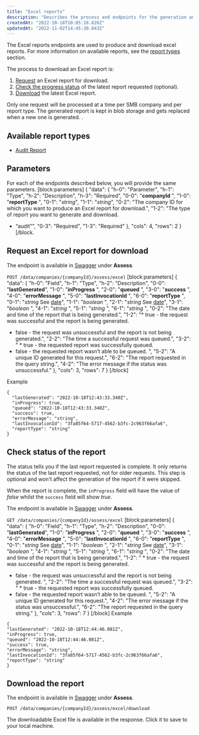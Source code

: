 ```yaml
---
title: "Excel reports"
description: "Describes the process and endpoints for the generation and download of Assess Excel reports"
createdAt: "2022-10-18T10:05:18.826Z"
updatedAt: "2022-11-02T14:45:30.043Z"
---
```


The Excel reports endpoints are used to produce and download excel reports. For more information on available reports, see the [report types](#available-report-types) section.

The process to download an Excel report is:

1. [Request](#request-an-excel-report-for-download) an Excel report for download.
2. [Check the progress status](#check-status-of-the-report) of the latest report requested (optional).
3. [Download](#download-the-report) the latest Excel report.

Only one request will be processed at a time per SMB company and per report type. The generated report is kept in blob storage and gets replaced when a new one is generated.
.

## Available report types

- [Audit Report](/assess-audit-report)

## Parameters

For each of the endpoints described below, you will provide the same parameters.
[block:parameters]
{
"data": {
"h-0": "Parameter",
"h-1": "Type",
"h-2": "Description",
"h-3": "Required",
"0-0": "**companyId** ",
"1-0": "**reportType** ",
"0-1": "_string_",
"1-1": "_string_",
"0-2": "The company ID for which you want to produce an Excel report for download.",
"1-2": "The type of report you want to generate and download.

- “audit”",
  "0-3": "Required",
  "1-3": "Required"
  },
  "cols": 4,
  "rows": 2
  }
  [/block.

## Request an Excel report for download

The endpoint is available in <a className="external" href="https://api.codat.io/swagger/index.html#/Assess/post_data_companies__companyId__assess_excel" target="_blank">Swagger</a> under **Assess**.

`POST /data/companies/{companyId}/assess/excel`
[block:parameters]
{
"data": {
"h-0": "Field",
"h-1": "Type",
"h-2": "Description",
"0-0": "**lastGenerated**",
"1-0": "**inProgress** ",
"2-0": "**queued** ",
"3-0": "**success** ",
"4-0": "**errorMessage** ",
"5-0": "**lastInvocationId** ",
"6-0": "**reportType** ",
"0-1": "_string_
See [date](/datamodel-shared-date)",
"1-1": "_boolean_ ",
"2-1": "_string_
See [date](/datamodel-shared-date)",
"3-1": "_boolean_ ",
"4-1": "_string_ ",
"5-1": "_string_ ",
"6-1": "_string_ ",
"0-2": "The date and time of the report that is being generated.",
"1-2": "\* true - the request was successful and the report is being generated.

- false - the request was unsuccessful and the report is not being generated.",
  "2-2": "The time a successful request was queued.",
  "3-2": " \* true - the requested report was successfully queued.
- false - the requested report wasn’t able to be queued. ",
  "5-2": "A unique ID generated for this request.",
  "6-2": "The report requested in the query string.",
  "4-2": "The error message if the status was unsuccessful."
  },
  "cols": 3,
  "rows": 7
  }
  [/block]

Example

```
{
  "lastGenerated": "2022-10-18T12:43:33.340Z",
  "inProgress": true,
  "queued": "2022-10-18T12:43:33.340Z",
  "success": true,
  "errorMessage": "string",
  "lastInvocationId": "3fa85f64-5717-4562-b3fc-2c963f66afa6",
  "reportType": "string"
}
```

## Check status of the report

The status tells you if the last report requested is complete. It only returns the status of the last report requested, not for older requests. This step is optional and won't affect the generation of the report if it were skipped.

When the report is complete, the `inProgress` field will have the value of _false_ whilst the `success` field will show _true_.

The endpoint is available in <a className="external" href="https://api.codat.io/swagger/index.html#/Assess/get_data_companies__companyId__assess_excel" target="_blank">Swagger</a> under **Assess**.

`GET /data/companies/{companyId}/assess/excel`
[block:parameters]
{
"data": {
"h-0": "Field",
"h-1": "Type",
"h-2": "Description",
"0-0": "**lastGenerated**",
"1-0": "**inProgress** ",
"2-0": "**queued** ",
"3-0": "**success** ",
"4-0": "**errorMessage** ",
"5-0": "**lastInvocationId** ",
"6-0": "**reportType** ",
"0-1": "_string_
See [date](/datamodel-shared-date)",
"1-1": "_boolean_ ",
"2-1": "_string_
See [date](/datamodel-shared-date)",
"3-1": "_boolean_ ",
"4-1": "_string_ ",
"5-1": "_string_ ",
"6-1": "_string_ ",
"0-2": "The date and time of the report that is being generated.",
"1-2": " \* true - the request was successful and the report is being generated.

- false - the request was unsuccessful and the report is not being generated.
  ",
  "2-2": "The time a successful request was queued.",
  "3-2": " \* true - the requested report was successfully queued.
- false - the requested report wasn’t able to be queued. ",
  "5-2": "A unique ID generated for this request.",
  "4-2": "The error message if the status was unsuccessful.",
  "6-2": "The report requested in the query string."
  },
  "cols": 3,
  "rows": 7
  }
  [/block]
  Example

```
{
"lastGenerated": "2022-10-18T12:44:46.081Z",
"inProgress": true,
"queued": "2022-10-18T12:44:46.081Z",
"success": true,
"errorMessage": "string",
"lastInvocationId": "3fa85f64-5717-4562-b3fc-2c963f66afa6",
"reportType": "string"
}
```

## Download the report

The endpoint is available in <a className="external" href="https://api.codat.io/swagger/index.html#/Assess/post_data_companies__companyId__assess_excel_download" target="_blank">Swagger</a> under **Assess**.

`POST /data/companies/{companyId}/assess/excel/download`

The downloadable Excel file is available in the response. Click it to save to your local machine.
